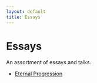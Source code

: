 ```yaml
---
layout: default
title: Essays
---
```


# Essays

An assortment of essays and talks. 

* [Eternal Progression](2011-11-progression.html)
